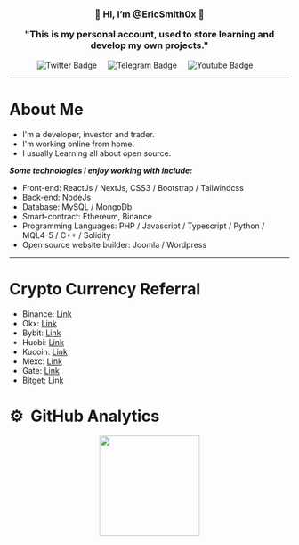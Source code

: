 <h3 align="center">👋   Hi, I’m @EricSmith0x   👋 </br> <p>"This is my personal account, used to store learning and develop my own projects."</p></h3>


<div id="badges" align="center">

  <a href="https://twitter.com/ericsmith0x" style="margin-right: 16px; text-decoration: none;">
    <img src="https://img.shields.io/badge/Twitter-black?style=for-the-badge&logo=twitter&logoColor=white" alt="Twitter Badge"/>
  </a>

  <a href="https://t.me/ericsmith0x" style="margin-right: 16px; text-decoration: none;">
    <img src="https://img.shields.io/badge/Telegram-blue?style=for-the-badge&logo=telegram&logoColor=white" alt="Telegram Badge"/>
  </a>
     <a href="https://youtube.com/#" style="margin-right: 16px; text-decoration: none;">
    <img src="https://img.shields.io/badge/Youtube-red?style=for-the-badge&logo=youtube&logoColor=white" alt="Youtube Badge"/>
  </a>

</div>

---
# About Me
- I'm a developer, investor and trader.
- I'm working online from home.
- I usually Learning all about open source.


***Some technologies i enjoy working with include:***
 - Front-end: ReactJs / NextJs, CSS3 / Bootstrap / Tailwindcss
 - Back-end: NodeJs 
 - Database: MySQL / MongoDb 
 - Smart-contract: Ethereum, Binance
 - Programming Languages: PHP / Javascript / Typescript / Python / MQL4-5 / C++ / Solidity
 - Open source website builder: Joomla / Wordpress
---

<!---
DevTranAnhKhoa/DevTranAnhKhoa is a ✨ special ✨ repository because its `README.md` (this file) appears on your GitHub profile.
You can click the Preview link to take a look at your changes.
--->

# Crypto Currency Referral

- Binance: [Link](https://accounts.binance.com/register?ref=12228167)
- Okx: [Link](https://www.okx.com/join/2304599)
- Bybit: [Link](https://www.bybit.com/invite?ref=QQQJWG)
- Huobi: [Link](https://www.huobi.com/vi-vi/v/register/double-invite/?inviter_id=11345710&invite_code=w7553)
- Kucoin: [Link](https://www.kucoin.com/ucenter/signup?rcode=JRyQtc)
- Mexc: [Link](https://www.mexc.com/register?inviteCode=14J8j)
- Gate: [Link](https://www.gate.io/signup/UVJCBgoK)
- Bitget: [Link](https://www.bitget.com/en/referral/register?clacCode=DRQBEHSP)



# ⚙️ &nbsp;GitHub Analytics

<p align="center">
<a href="https://github.com/ericsmith0x">
  <img height="180em" src="https://github-readme-stats-eight-theta.vercel.app/api?username=ericsmith0x&show_icons=true&theme=default&include_all_commits=true&count_private=true"/>
</a>
</p> 
